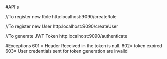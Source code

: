 #API's

//To register new Role 
http:localhost:9090/createRole

//To register new User
http:localhost:9090/createUser

//To generate JWT Token
http:localhost:9090/authenticate



#Exceptions
601 = Header Received in the token is null.
602= token expired
603= User credentials sent for token generation are invalid 

